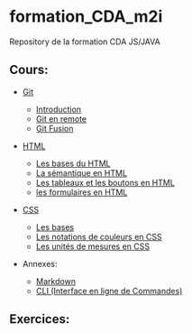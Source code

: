 # formation_CDA_m2i
Repository de la formation CDA JS/JAVA

## Cours:
- [Git](https://github.com/Florian00000/formation_CDA_m2i/tree/main/02_GIT)
    - [Introduction](https://github.com/Florian00000/formation_CDA_m2i/blob/main/02_GIT/Cours_Git.md)
    - [Git en remote](https://github.com/Florian00000/formation_CDA_m2i/blob/main/02_GIT/Cours_GitRemote.md)
    - [Git Fusion](https://github.com/Florian00000/formation_CDA_m2i/blob/main/02_GIT/Cours_GitFusion.md)

- [HTML](https://github.com/Florian00000/formation_CDA_m2i/tree/main/04_HTML/Cours)
    - [Les bases du HTML](https://github.com/Florian00000/formation_CDA_m2i/blob/main/04_HTML/Cours/LesBasesDuHTML.md#les-bases-du-html)
    - [La sémantique en HTML](https://github.com/Florian00000/formation_CDA_m2i/blob/main/04_HTML/Cours/LaSemantique.md#la-s%C3%A9mantique-en-html)
    - [Les tableaux et les boutons en HTML](https://github.com/Florian00000/formation_CDA_m2i/blob/main/04_HTML/Cours/LesTableaux.md#les-tableaux-et-les-boutons-en-html)
    - [les formulaires en HTML](https://github.com/Florian00000/formation_CDA_m2i/blob/main/04_HTML/Cours/LesFormulaires.md)

- [CSS](https://github.com/Florian00000/formation_CDA_m2i/tree/main/05_CSS/Cours)
    - [Les bases](https://github.com/Florian00000/formation_CDA_m2i/blob/main/05_CSS/Cours/LesBases.md)
    - [Les notations de couleurs en CSS](https://github.com/Florian00000/formation_CDA_m2i/blob/main/05_CSS/Cours/CSS_couleurs.md)
    - [Les unités de mesures en CSS](https://github.com/Florian00000/formation_CDA_m2i/blob/main/05_CSS/Cours/CSS_mesures.md)    
      
- Annexes:
    - [Markdown](https://github.com/Florian00000/formation_CDA_m2i/blob/main/01_introduction/01_Markdown/cours_markdown.md)
    - [CLI (Interface en ligne de Commandes)](https://github.com/Florian00000/formation_CDA_m2i/blob/main/01_introduction/02_CLI/Cours_CLI.md)

## Exercices:

